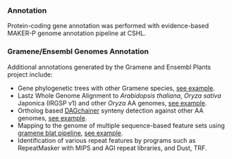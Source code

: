 ### Annotation
Protein-coding gene annotation was performed with evidence-based MAKER-P genome annotation pipeline at CSHL.

### Gramene/Ensembl Genomes Annotation
Additional annotations generated by the Gramene and Ensembl Plants project include:

* Gene phylogenetic trees with other Gramene species, [see example](https://oryza-ensembl.gramene.org/Oryza_barthii/Gene/Compara_Tree?g=OBART01G00010;r=1:3176-11190).
* Lastz Whole Genome Alignment to *Arabidopsis thaliana*, *Oryza sativa* Japonica (IRGSP v1) and other *Oryza* AA genomes, [see example](https://oryza-ensembl.gramene.org/Oryza_barthii/Location/Compara_Alignments/Image?align=9269&db=core&r=1%3A8001-18000).
* Ortholog based [DAGchainer](http://www.ncbi.nlm.nih.gov/pubmed/15247098) synteny detection against other AA genomes, [see example](https://oryza-ensembl.gramene.org/Oryza_barthii/Location/Synteny?r=1:8001-18000).
* Mapping to the genome of multiple sequence-based feature sets using [gramene blat pipeline](http://docs.gramene.org/Blat_pipeline:_sequence_mapping_analysis), [see example](https://oryza-ensembl.gramene.org/Oryza_barthii/Location/View?r=1:8001-18000).
* Identification of various repeat features by programs such as RepeatMasker with MIPS and AGI repeat libraries, and Dust, TRF.
